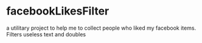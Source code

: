 # facebookLikesFilter
a utilitary project to help me to collect people who liked my facebook items. Filters useless text and doubles

